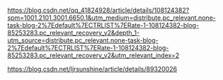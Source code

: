 https://blog.csdn.net/qq_41824928/article/details/108124382?spm=1001.2101.3001.6650.1&utm_medium=distribute.pc_relevant.none-task-blog-2%7Edefault%7ECTRLIST%7ERate-1-108124382-blog-85253283.pc_relevant_recovery_v2&depth_1-utm_source=distribute.pc_relevant.none-task-blog-2%7Edefault%7ECTRLIST%7ERate-1-108124382-blog-85253283.pc_relevant_recovery_v2&utm_relevant_index=2



https://blog.csdn.net/ljrsunshine/article/details/89320026